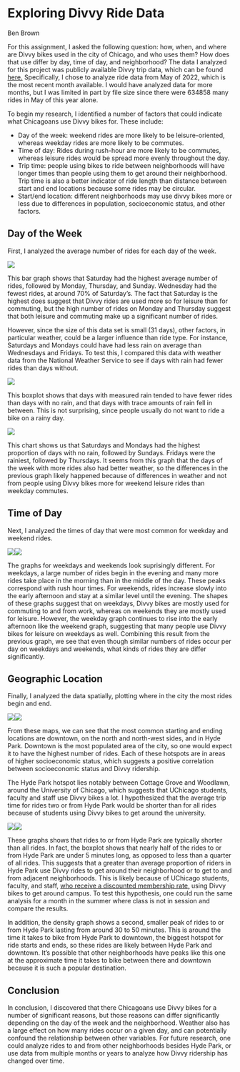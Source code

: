 Exploring Divvy Ride Data
================
Ben Brown

For this assignment, I asked the following question: how, when, and
where are Divvy bikes used in the city of Chicago, and who uses them?
How does that use differ by day, time of day, and neighborhood? The data
I analyzed for this project was publicly available Divvy trip data,
which can be found
[here.](https://divvy-tripdata.s3.amazonaws.com/index.html)
Specifically, I chose to analyze ride data from May of 2022, which is
the most recent month available. I would have analyzed data for more
months, but I was limited in part by file size since there were 634858
many rides in May of this year alone.

To begin my research, I identified a number of factors that could
indicate what Chicagoans use Divvy bikes for. These include:

-   Day of the week: weekend rides are more likely to be
    leisure-oriented, whereas weekday rides are more likely to be
    commutes.
-   Time of day: Rides during rush-hour are more likely to be commutes,
    whereas leisure rides would be spread more evenly throughout the
    day.
-   Trip time: people using bikes to ride between neighborhoods will
    have longer times than people using them to get around their
    neighborhood. Trip time is also a better indicator of ride length
    than distance between start and end locations because some rides may
    be circular.
-   Start/end location: different neighborhoods may use divvy bikes more
    or less due to differences in population, socioeconomic status, and
    other factors.

## Day of the Week

First, I analyzed the average number of rides for each day of the week.

![](Data-analysis_files/figure-gfm/days-of-week-1.png)<!-- -->

This bar graph shows that Saturday had the highest average number of
rides, followed by Monday, Thursday, and Sunday. Wednesday had the
fewest rides, at around 70% of Saturday’s. The fact that Saturday is the
highest does suggest that Divvy rides are used more so for leisure than
for commuting, but the high number of rides on Monday and Thursday
suggest that both leisure and commuting make up a significant number of
rides.

However, since the size of this data set is small (31 days), other
factors, in particular weather, could be a larger influence than ride
type. For instance, Saturdays and Mondays could have had less rain on
average than Wednesdays and Fridays. To test this, I compared this data
with weather data from the National Weather Service to see if days with
rain had fewer rides than days without.

![](Data-analysis_files/figure-gfm/rain-1.png)<!-- -->

This boxplot shows that days with measured rain tended to have fewer
rides than days with no rain, and that days with trace amounts of rain
fell in between. This is not surprising, since people usually do not
want to ride a bike on a rainy day.

![](Data-analysis_files/figure-gfm/weekdays-vs-rain-1.png)<!-- -->

This chart shows us that Saturdays and Mondays had the highest
proportion of days with no rain, followed by Sundays. Fridays were the
rainiest, followed by Thursdays. It seems from this graph that the days
of the week with more rides also had better weather, so the differences
in the previous graph likely happened because of differences in weather
and not from people using Divvy bikes more for weekend leisure rides
than weekday commutes.

## Time of Day

Next, I analyzed the times of day that were most common for weekday and
weekend rides.

![](Data-analysis_files/figure-gfm/times-of-day-1.png)<!-- -->![](Data-analysis_files/figure-gfm/times-of-day-2.png)<!-- -->

The graphs for weekdays and weekends look suprisingly different. For
weekdays, a large number of rides begin in the evening and many more
rides take place in the morning than in the middle of the day. These
peaks correspond with rush hour times. For weekends, rides increase
slowly into the early afternoon and stay at a similar level until the
evening. The shapes of these graphs suggest that on weekdays, Divvy
bikes are mostly used for commuting to and from work, whereas on
weekends they are mostly used for leisure. However, the weekday graph
continues to rise into the early afternoon like the weekend graph,
suggesting that many people use Divvy bikes for leisure on weekdays as
well. Combining this result from the previous graph, we see that even
though similar numbers of rides occur per day on weekdays and weekends,
what kinds of rides they are differ significantly.

## Geographic Location

Finally, I analyzed the data spatially, plotting where in the city the
most rides begin and end.

![](Data-analysis_files/figure-gfm/plot_ride_locations-1.png)<!-- -->![](Data-analysis_files/figure-gfm/plot_ride_locations-2.png)<!-- -->

From these maps, we can see that the most common starting and ending
locations are downtown, on the north and north-west sides, and in Hyde
Park. Downtown is the most populated area of the city, so one would
expect it to have the highest number of rides. Each of these hotspots
are in areas of higher socioeconomic status, which suggests a positive
correlation between socioeconomic status and Divvy ridership.

The Hyde Park hotspot lies notably between Cottage Grove and Woodlawn,
around the University of Chicago, which suggests that UChicago students,
faculty and staff use Divvy bikes a lot. I hypothesized that the average
trip time for rides two or from Hyde Park would be shorter than for all
rides because of students using Divvy bikes to get around the
university.

![](Data-analysis_files/figure-gfm/hyde-park-1.png)<!-- -->![](Data-analysis_files/figure-gfm/hyde-park-2.png)<!-- -->

These graphs shows that rides to or from Hyde Park are typically shorter
than all rides. In fact, the boxplot shows that nearly half of the rides
to or from Hyde Park are under 5 minutes long, as opposed to less than a
quarter of all rides. This suggests that a greater than average
proportion of riders in Hyde Park use Divvy rides to get around their
neighborhood or to get to and from adjacent neighborhoods. This is
likely because of UChicago students, faculty, and staff, [who receive a
discounted membership
rate,](https://safety-security.uchicago.edu/services/biking/) using
Divvy bikes to get around campus. To test this hypothesis, one could run
the same analysis for a month in the summer where class is not in
session and compare the results.

In addition, the density graph shows a second, smaller peak of rides to
or from Hyde Park lasting from around 30 to 50 minutes. This is around
the time it takes to bike from Hyde Park to downtown, the biggest
hotspot for ride starts and ends, so these rides are likely between Hyde
Park and downtown. It’s possible that other neighborhoods have peaks
like this one at the approximate time it takes to bike between there and
downtown because it is such a popular destination.

## Conclusion

In conclusion, I discovered that there Chicagoans use Divvy bikes for a
number of significant reasons, but those reasons can differ
significantly depending on the day of the week and the neighborhood.
Weather also has a large effect on how many rides occur on a given day,
and can potentially confound the relationship between other variables.
For future research, one could analyze rides to and from other
neighborhoods besides Hyde Park, or use data from multiple months or
years to analyze how Divvy ridership has changed over time.
